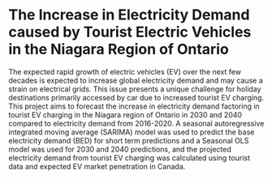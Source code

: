 # The Increase in Electricity Demand caused by Tourist Electric Vehicles in the Niagara Region of Ontario

The expected rapid growth of electric vehicles (EV) over the next few decades is expected to increase global electricity demand and may cause a strain on electrical grids. This issue presents a unique challenge for holiday destinations primarily accessed by car due to increased tourist EV charging. This project aims to forecast the increase in electricity demand factoring in tourist EV charging in the Niagara region of Ontario in 2030 and 2040 compared to electricity demand from 2016-2020. A seasonal autoregressive integrated moving average (SARIMA) model was used to predict the base electricity demand (BED) for short term predictions and a Seasonal OLS model was used for 2030 and 2040 predictions, and the projected electricity demand from tourist EV charging was calculated using tourist data and expected EV market penetration in Canada.



